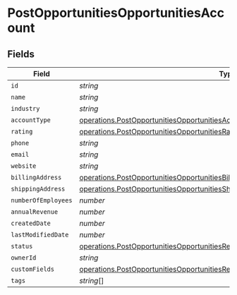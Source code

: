 # PostOpportunitiesOpportunitiesAccount


## Fields

| Field                                                                                                                                                                                | Type                                                                                                                                                                                 | Required                                                                                                                                                                             | Description                                                                                                                                                                          |
| ------------------------------------------------------------------------------------------------------------------------------------------------------------------------------------ | ------------------------------------------------------------------------------------------------------------------------------------------------------------------------------------ | ------------------------------------------------------------------------------------------------------------------------------------------------------------------------------------ | ------------------------------------------------------------------------------------------------------------------------------------------------------------------------------------ |
| `id`                                                                                                                                                                                 | *string*                                                                                                                                                                             | :heavy_minus_sign:                                                                                                                                                                   | N/A                                                                                                                                                                                  |
| `name`                                                                                                                                                                               | *string*                                                                                                                                                                             | :heavy_minus_sign:                                                                                                                                                                   | N/A                                                                                                                                                                                  |
| `industry`                                                                                                                                                                           | *string*                                                                                                                                                                             | :heavy_minus_sign:                                                                                                                                                                   | N/A                                                                                                                                                                                  |
| `accountType`                                                                                                                                                                        | [operations.PostOpportunitiesOpportunitiesAccountType](../../models/operations/postopportunitiesopportunitiesaccounttype.md)                                                         | :heavy_minus_sign:                                                                                                                                                                   | N/A                                                                                                                                                                                  |
| `rating`                                                                                                                                                                             | [operations.PostOpportunitiesOpportunitiesRating](../../models/operations/postopportunitiesopportunitiesrating.md)                                                                   | :heavy_minus_sign:                                                                                                                                                                   | N/A                                                                                                                                                                                  |
| `phone`                                                                                                                                                                              | *string*                                                                                                                                                                             | :heavy_minus_sign:                                                                                                                                                                   | N/A                                                                                                                                                                                  |
| `email`                                                                                                                                                                              | *string*                                                                                                                                                                             | :heavy_minus_sign:                                                                                                                                                                   | N/A                                                                                                                                                                                  |
| `website`                                                                                                                                                                            | *string*                                                                                                                                                                             | :heavy_minus_sign:                                                                                                                                                                   | N/A                                                                                                                                                                                  |
| `billingAddress`                                                                                                                                                                     | [operations.PostOpportunitiesOpportunitiesBillingAddress](../../models/operations/postopportunitiesopportunitiesbillingaddress.md)                                                   | :heavy_minus_sign:                                                                                                                                                                   | N/A                                                                                                                                                                                  |
| `shippingAddress`                                                                                                                                                                    | [operations.PostOpportunitiesOpportunitiesShippingAddress](../../models/operations/postopportunitiesopportunitiesshippingaddress.md)                                                 | :heavy_minus_sign:                                                                                                                                                                   | N/A                                                                                                                                                                                  |
| `numberOfEmployees`                                                                                                                                                                  | *number*                                                                                                                                                                             | :heavy_minus_sign:                                                                                                                                                                   | N/A                                                                                                                                                                                  |
| `annualRevenue`                                                                                                                                                                      | *number*                                                                                                                                                                             | :heavy_minus_sign:                                                                                                                                                                   | N/A                                                                                                                                                                                  |
| `createdDate`                                                                                                                                                                        | *number*                                                                                                                                                                             | :heavy_minus_sign:                                                                                                                                                                   | N/A                                                                                                                                                                                  |
| `lastModifiedDate`                                                                                                                                                                   | *number*                                                                                                                                                                             | :heavy_minus_sign:                                                                                                                                                                   | N/A                                                                                                                                                                                  |
| `status`                                                                                                                                                                             | [operations.PostOpportunitiesOpportunitiesResponse200Status](../../models/operations/postopportunitiesopportunitiesresponse200status.md)                                             | :heavy_minus_sign:                                                                                                                                                                   | N/A                                                                                                                                                                                  |
| `ownerId`                                                                                                                                                                            | *string*                                                                                                                                                                             | :heavy_minus_sign:                                                                                                                                                                   | N/A                                                                                                                                                                                  |
| `customFields`                                                                                                                                                                       | [operations.PostOpportunitiesOpportunitiesResponse200ApplicationJSONCustomFields](../../models/operations/postopportunitiesopportunitiesresponse200applicationjsoncustomfields.md)[] | :heavy_minus_sign:                                                                                                                                                                   | N/A                                                                                                                                                                                  |
| `tags`                                                                                                                                                                               | *string*[]                                                                                                                                                                           | :heavy_minus_sign:                                                                                                                                                                   | N/A                                                                                                                                                                                  |